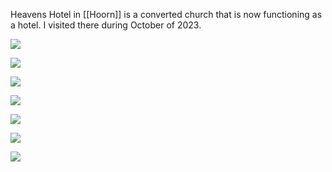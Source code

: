 Heavens Hotel in [[Hoorn]] is a converted church that is now functioning as a hotel. I visited there during October of 2023.

![](media/IMG_1390.jpeg)

![](media/IMG_1393.jpeg)

![](media/HeavensHoorn1.jpeg)

![](media/HeavensHoorn2.jpeg)

![](media/HeavensHoorn3.jpeg)

![](media/HeavensHoorn4.jpeg)

![](media/HeavensHoorn5.jpeg)

